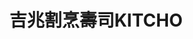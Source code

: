 ---
title: "吉兆割烹壽司KITCHO"
description: "吉兆割烹壽司KITCHO"
layout: shop
keywords:
  - 美食競賽
  - 台灣美食
  - 美食精選
datePublished: "2025-06-30"
dateModified: "2025-07-02"
city: "台北市"
district: "大安區"
address: "台北市大安區忠孝東路四段181巷48號1樓"
phone: "0227711020"
geo: "25.04431069844616, 121.55074817379997"
google_map: "https://maps.app.goo.gl/iVWj6Zt7emCz7MmbA"
footinder: "https://footinder.com.tw/%e5%8f%b0%e5%8c%97%e5%b8%82%e5%a4%a7%e5%ae%89%e5%8d%80/36465/"
official: "https://www.facebook.com/profile.php?id=100071565049573"
award:
  - name: "500盤"
    year: "2024"
    entries:
      - dishes:
          - "烤鰻魚"
          - "松露白子蒸蛋"

---
